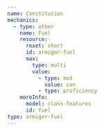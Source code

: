 ```yaml
---
name: Constitution
mechanics:
  - type: other
    name: Fuel
    resource:
      reset: short
      id: armiger-fuel
      max:
        type: multi
        value:
          - type: mod
            value: con
          - type: proficiency
    moreInfo:
      model: class-features
      id: fuel
type: armiger-fuel
---
```

